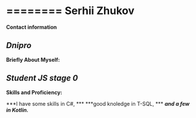 ========
**Serhii Zhukov**
========
**Contact information**

***Dnipro***
--------
**Briefly About Myself:**

***Student JS stage 0***
--------
**Skills and Proficiency:**

***I have some skills in C#, ***
***good knoledge in T-SQL, ***
***and a few in Kotlin.***
